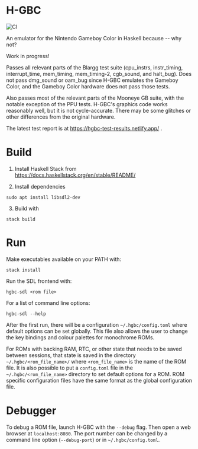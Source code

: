 # H-GBC

![CI](https://github.com/CLowcay/hgbc/workflows/CI/badge.svg?branch=master)

An emulator for the Nintendo Gameboy Color in Haskell because -- why not?

Work in progress!

Passes all relevant parts of the Blargg test suite (cpu_instrs, instr_timing, interrupt_time, mem_timing, mem_timing-2, cgb_sound, and halt_bug).  Does not pass dmg_sound or oam_bug since H-GBC emulates the Gameboy Color, and the Gameboy Color hardware does not pass those tests.

Also passes most of the relevant parts of the Mooneye GB suite, with the notable exception of the PPU tests.  H-GBC's graphics code works reasonably well, but it is not cycle-accurate.  There may be some glitches or other differences from the original hardware.

The latest test report is at https://hgbc-test-results.netlify.app/ .

# Build

1. Install Haskell Stack from
   <https://docs.haskellstack.org/en/stable/README/>

2. Install dependencies

```
sudo apt install libsdl2-dev
```

3. Build with

```
stack build
```

# Run

Make executables available on your PATH with:

```
stack install
```

Run the SDL frontend with:

```
hgbc-sdl <rom file>
```    

For a list of command line options:

```
hgbc-sdl --help
```

After the first run, there will be a configuration `~/.hgbc/config.toml`
where default options can be set globally. This file also allows the user to
change the key bindings and colour palettes for monochrome ROMs.

For ROMs with backing RAM, RTC, or other state that needs to be saved between
sessions, that state is saved in the directory `~/.hgbc/<rom_file_name>/`
where `<rom_file_name>` is the name of the ROM file. It is also possible to
put a `config.toml` file in the `~/.hgbc/<rom_file_name>` directory to set
default options for a ROM. ROM specific configuration files have the same
format as the global configuration file.

# Debugger

To debug a ROM file, launch H-GBC with the `--debug` flag.  Then open a web
browser at `localhost:8080`.  The port number can be changed by a command line
option (`--debug-port`) or in `~/.hgbc/config.toml`.
